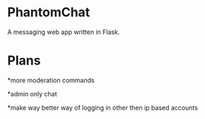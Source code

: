 # PhantomChat
A messaging web app written in Flask.

# Plans

*more moderation commands

*admin only chat

*make way better way of logging in other then ip based accounts

